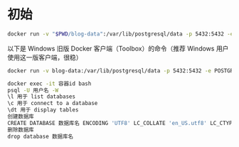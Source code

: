 # 初始

``` bash
docker run -v "$PWD/blog-data":/var/lib/postgresql/data -p 5432:5432 -e POSTGRES_USER=blog -e POSTGRES_HOST_AUTH_METHOD=trust -d postgres:12.2
```

以下是 Windows 旧版 Docker 客户端（Toolbox）的命令（推荐 Windows 用户使用这一版客户端，很稳）

``` bash
docker run -v blog-data:/var/lib/postgresql/data -p 5432:5432 -e POSTGRES_USER=blog -e POSTGRES_HOST_AUTH_METHOD=trust -d postgres:12.2
```

``` bash
docker exec -it 容器id bash
psql -U 用户名 -W
\l 用于 list databases
\c 用于 connect to a database
\dt 用于 display tables
创建数据库
CREATE DATABASE 数据库名 ENCODING 'UTF8' LC_COLLATE 'en_US.utf8' LC_CTYPE 'en_US.utf8';
删除数据库
drop database 数据库名
```
